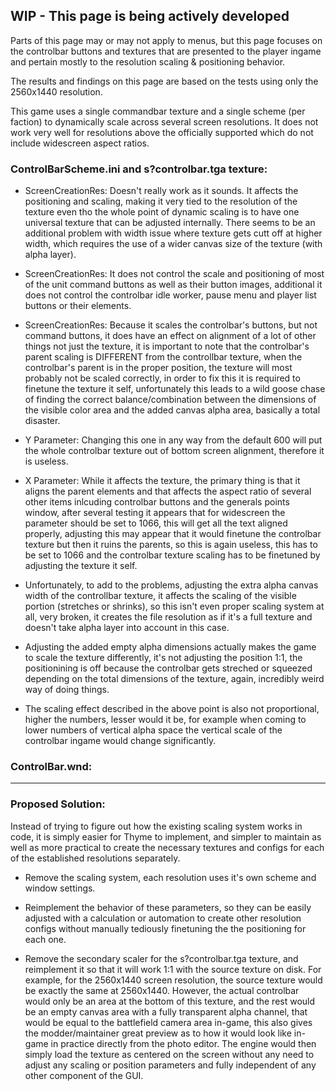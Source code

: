 ## WIP - This page is being actively developed

Parts of this page may or may not apply to menus, but this page focuses on the controlbar buttons and textures that are presented to the player ingame and pertain mostly to the resolution scaling & positioning behavior.

The results and findings on this page are based on the tests using only the 2560x1440 resolution.

This game uses a single commandbar texture and a single scheme (per faction) to dynamically scale across several screen resolutions. It does not work very well for resolutions above the officially supported which do not include widescreen aspect ratios.




### **ControlBarScheme.ini and s?controlbar.tga texture:**

- ScreenCreationRes: Doesn't really work as it sounds. It affects the positioning and scaling, making it very tied to the resolution of the texture even tho the whole point of dynamic scaling is to have one universal texture that can be adjusted internally. There seems to be an additional problem with width issue where texture gets cutt off at higher width, which requires the use of a wider canvas size of the texture (with alpha layer).

- ScreenCreationRes: It does not control the scale and positioning of most of the unit command buttons as well as their button images, additional it does not control the controlbar idle worker, pause menu and player list buttons or their elements.

- ScreenCreationRes: Because it scales the controlbar's buttons, but not command buttons, it does have an effect on alignment of a lot of other things not just the texture, it is important to note that the controlbar's parent scaling is DIFFERENT from the controllbar texture, when the controlbar's parent is in the proper position, the texture will most probably not be scaled correctly, in order to fix this it is required to finetune the texture it self, unfortunately this leads to a wild goose chase of finding the correct balance/combination between the dimensions of the visible color area and the added canvas alpha area, basically a total disaster.

- Y Parameter: Changing this one in any way from the default 600 will put the whole controlbar texture out of bottom screen alignment, therefore it is useless.

- X Parameter: While it affects the texture, the primary thing is that it aligns the parent elements and that affects the aspect ratio of several other items inlcuding controlbar buttons and the generals points window, after several testing it appears that for widescreen the parameter should be set to 1066, this will get all the text aligned properly, adjusting this may appear that it would finetune the controlbar texture but then it ruins the parents, so this is again useless, this has to be set to 1066 and the controlbar texture scaling has to be finetuned by adjusting the texture it self.

- Unfortunately, to add to the problems, adjusting the extra alpha canvas width of the controllbar texture, it affects the scaling of the visible portion (stretches or shrinks), so this isn't even proper scaling system at all, very broken, it creates the file resolution as if it's a full texture and doesn't take alpha layer into account in this case.

- Adjusting the added empty alpha dimensions actually makes the game to scale the texture differently, it's not adjusting the position 1:1, the positionining is off because the controlbar gets streched or squeezed depending on the total dimensions of the texture, again, incredibly weird way of doing things.

- The scaling effect described in the above point is also not proportional, higher the numbers, lesser would it be, for example when coming to lower numbers of vertical alpha space the vertical scale of the controlbar ingame would change significantly.

### **ControlBar.wnd:**



***

### **Proposed Solution:**

Instead of trying to figure out how the existing scaling system works in code, it is simply easier for Thyme to implement, and simpler to maintain as well as more practical to create the necessary textures and configs for each of the established resolutions separately.

- Remove the scaling system, each resolution uses it's own scheme and window settings.

- Reimplement the behavior of these parameters, so they can be easily adjusted with a calculation or automation to create other resolution configs without manually tediously finetuning the the positioning for each one.

- Remove the secondary scaler for the s?controlbar.tga texture, and reimplement it so that it will work 1:1 with the source texture on disk. For example, for the 2560x1440 screen resolution, the source texture would be exactly the same at 2560x1440. However, the actual controlbar would only be an area at the bottom of this texture, and the rest would be an empty canvas area with a fully transparent alpha channel, that would be equal to the battlefield camera area in-game, this also gives the modder/maintainer great preview as to how it would look like in-game in practice directly from the photo editor. The engine would then simply load the texture as centered on the screen without any need to adjust any scaling or position parameters and fully independent of any other component of the GUI.

